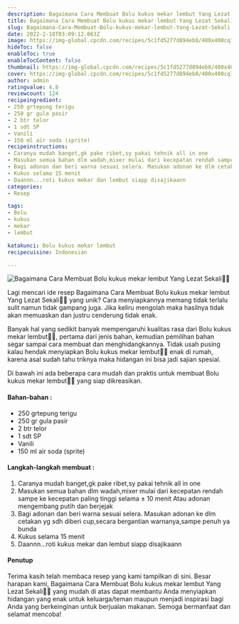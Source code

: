 ```yaml
---
description: Bagaimana Cara Membuat Bolu kukus mekar lembut Yang Lezat Sekali"
title: Bagaimana Cara Membuat Bolu kukus mekar lembut Yang Lezat Sekali
slug: Bagaimana-Cara-Membuat-Bolu-kukus-mekar-lembut-Yang-Lezat-Sekali
date: 2022-2-18T03:09:12.063Z
image: https://img-global.cpcdn.com/recipes/5c1fd5277d894eb8/400x400cq70/photo.jpg
hideToc: false
enableToc: true
enableTocContent: false
thumbnail: https://img-global.cpcdn.com/recipes/5c1fd5277d894eb8/400x400cq70/photo.jpg
cover: https://img-global.cpcdn.com/recipes/5c1fd5277d894eb8/400x400cq70/photo.jpg
author: admin
ratingvalue: 4.8
reviewcount: 124
recipeingredient:
- 250 grtepung terigu
- 250 gr gula pasir
- 2 btr telor
- 1 sdt SP
- Vanili
- 150 ml air soda (sprite)
recipeinstructions:
- Caranya mudah banget,gk pake ribet,sy pakai tehnik all in one
- Masukan semua bahan dlm wadah,mixer mulai dari kecepatan rendah sampe ke kecepatan paling tinggi selama ± 10 menit Atau adonan mengembang putih dan berjejak
- Bagi adonan dan beri warna sesuai selera. Masukan adonan ke dlm cetakan yg sdh diberi cup,secara bergantian warnanya,sampe penuh ya bunda
- Kukus selama 15 menit
- Daannn...roti kukus mekar dan lembut siapp disajikaann
categories:
- Resep

tags:
- Bolu
- kukus
- mekar
- lembut

katakunci: Bolu kukus mekar lembut
recipecuisine: Indonesian

---
```


![Bagaimana Cara Membuat Bolu kukus mekar lembut Yang Lezat Sekali👩‍🍳](https://img-global.cpcdn.com/recipes/5c1fd5277d894eb8/400x400cq70/photo.jpg)

Lagi mencari ide resep Bagaimana Cara Membuat Bolu kukus mekar lembut Yang Lezat Sekali👩‍🍳 yang unik? Cara menyiapkannya memang tidak terlalu sulit namun tidak gampang juga. Jika keliru mengolah maka hasilnya tidak akan memuaskan dan justru cenderung tidak enak.

Banyak hal yang sedikit banyak mempengaruhi kualitas rasa dari Bolu kukus mekar lembut👩‍🍳, pertama dari jenis bahan, kemudian pemilihan bahan segar sampai cara membuat dan menghidangkannya. Tidak usah pusing kalau hendak menyiapkan Bolu kukus mekar lembut👩‍🍳 enak di rumah, karena asal sudah tahu triknya maka hidangan ini bisa jadi sajian spesial.

Di bawah ini ada beberapa cara mudah dan praktis untuk membuat Bolu kukus mekar lembut👩‍🍳 yang siap dikreasikan.

<!--inarticleads1-->

#### Bahan-bahan :

- 250 grtepung terigu
- 250 gr gula pasir
- 2 btr telor
- 1 sdt SP
- Vanili
- 150 ml air soda (sprite)

<!--inarticleads2-->

#### Langkah-langkah membuat :

1. Caranya mudah banget,gk pake ribet,sy pakai tehnik all in one
1. Masukan semua bahan dlm wadah,mixer mulai dari kecepatan rendah sampe ke kecepatan paling tinggi selama ± 10 menit Atau adonan mengembang putih dan berjejak
1. Bagi adonan dan beri warna sesuai selera. Masukan adonan ke dlm cetakan yg sdh diberi cup,secara bergantian warnanya,sampe penuh ya bunda
1. Kukus selama 15 menit
1. Daannn...roti kukus mekar dan lembut siapp disajikaann

#### Penutup

Terima kasih telah membaca resep yang kami tampilkan di sini. Besar harapan kami, Bagaimana Cara Membuat Bolu kukus mekar lembut Yang Lezat Sekali👩‍🍳 yang mudah di atas dapat membantu Anda menyiapkan hidangan yang enak untuk keluarga/teman maupun menjadi inspirasi bagi Anda yang berkeinginan untuk berjualan makanan. Semoga bermanfaat dan selamat mencoba!